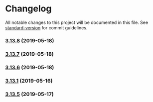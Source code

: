 # Changelog

All notable changes to this project will be documented in this file. See [standard-version](https://github.com/conventional-changelog/standard-version) for commit guidelines.

### [3.13.8](https://github.com/luxcium/pop-n-lock-theme-vscode/compare/v3.13.7...v3.13.8) (2019-05-18)



### [3.13.7](https://github.com/luxcium/pop-n-lock-theme-vscode/compare/v3.13.6...v3.13.7) (2019-05-18)



### [3.13.6](https://github.com/luxcium/pop-n-lock-theme-vscode/compare/v3.13.2...v3.13.6) (2019-05-18)

### [3.13.1](https://github.com/luxcium/pop-n-lock-theme-vscode/compare/v3.13.0...v3.13.1) (2019-05-16)

### [3.13.5](https://github.com/luxcium/pop-n-lock-theme-vscode/compare/v3.13.4...v3.13.5) (2019-05-17)

